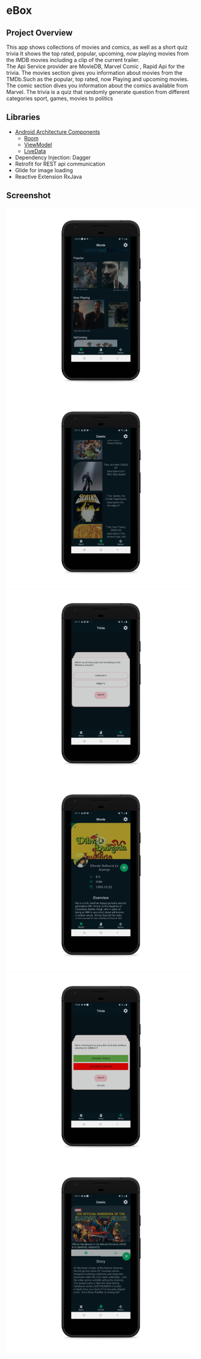 # eBox
## Project Overview
This app shows collections of movies and comics, as well as a short quiz trivia 
It shows the top rated, popular, upcoming, now playing movies from the IMDB movies including a clip of the current trailer.  
The Api Service provider are MovieDB, Marvel Comic , Rapid Api for the trivia.
The movies section gives you information about movies from the TMDb.Such as the popular, top rated, now Playing and upcoming movies. 
The comic section dives you information about the comics available from Marvel.
The trivia is a quiz that randomly generate question from different categories sport, games, movies to politics

## Libraries 

- [Android Architecture Components](https://developer.android.com/topic/libraries/architecture/) 
    * [Room](https://developer.android.com/topic/libraries/architecture/room)
    * [ViewModel](https://developer.android.com/topic/libraries/architecture/viewmodel)
    * [LiveData](https://developer.android.com/topic/libraries/architecture/livedata)
- Dependency Injection: Dagger
- Retrofit for REST api communication
- Glide for image loading
- Reactive Extension RxJava

## Screenshot
![movies](screenshot/i.png)![movies](screenshot/ii.png)![movies](screenshot/iii.png)
![movies](screenshot/iv.png)![movies](screenshot/v.png)![movies](screenshot/vi.png)
